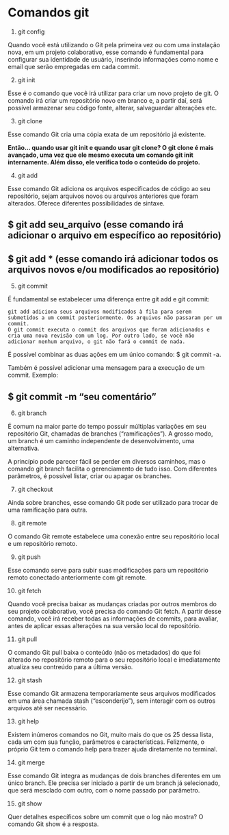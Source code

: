 # Comandos git

1. git config

Quando você está utilizando o Git pela primeira vez ou com uma instalação nova, em um projeto colaborativo, esse comando é fundamental para configurar sua identidade de usuário, inserindo informações como nome e email que serão empregadas em cada commit.

2. git init

Esse é o comando que você irá utilizar para criar um novo projeto de git. O comando irá criar um repositório novo em branco e, a partir daí, será possível armazenar seu código fonte, alterar, salvaguardar alterações etc.

3. git clone

Esse comando Git cria uma cópia exata de um repositório já existente.

**Então… quando usar git init e quando usar git clone? O git clone é mais avançado, uma vez que ele mesmo executa um comando git init internamente. Além disso, ele verifica todo o conteúdo do projeto.**

4. git add

Esse comando Git adiciona os arquivos especificados de código ao seu repositório, sejam arquivos novos ou arquivos anteriores que foram alterados. Oferece diferentes possibilidades de sintaxe.

## $ git add seu_arquivo (esse comando irá adicionar o arquivo em específico ao repositório)

## $ git add * (esse comando irá adicionar todos os arquivos novos e/ou modificados ao repositório)

5. git commit

É fundamental se estabelecer uma diferença entre git add e git commit:

    git add adiciona seus arquivos modificados à fila para serem submetidos a um commit posteriormente. Os arquivos não passaram por um commit.
    O git commit executa o commit dos arquivos que foram adicionados e cria uma nova revisão com um log. Por outro lado, se você não adicionar nenhum arquivo, o git não fará o commit de nada.

É possível combinar as duas ações em um único comando: $ git commit -a.

Também é possível adicionar uma mensagem para a execução de um commit. Exemplo:

## $ git commit -m “seu comentário”

6. git branch

É comum na maior parte do tempo possuir múltiplas variações em seu repositório Git, chamadas de branches (“ramificações”). A grosso modo, um branch é um caminho independente de desenvolvimento, uma alternativa.

A princípio pode parecer fácil se perder em diversos caminhos, mas o comando git branch facilita o gerenciamento de tudo isso. Com diferentes parâmetros, é possível listar, criar ou apagar os branches.

7. git checkout

Ainda sobre branches, esse comando Git pode ser utilizado para trocar de uma ramificação para outra.

8. git remote

O comando Git remote estabelece uma conexão entre seu repositório local e um repositório remoto.

9. git push

Esse comando serve para subir suas modificações para um repositório remoto conectado anteriormente com git remote.

10. git fetch

Quando você precisa baixar as mudanças criadas por outros membros do seu projeto colaborativo, você precisa do comando Git fetch. A partir desse comando, você irá receber todas as informações de commits, para avaliar, antes de aplicar essas alterações na sua versão local do repositório.

11. git pull

O comando Git pull baixa o conteúdo (não os metadados) do que foi alterado no repositório remoto para o seu repositório local e imediatamente atualiza seu contreúdo para a última versão.

12. git stash

Esse comando Git armazena temporariamente seus arquivos modificados em uma área chamada stash (“esconderijo”), sem interagir com os outros arquivos até ser necessário.

13. git help

Existem inúmeros comandos no Git, muito mais do que os 25 dessa lista, cada um com sua função, parâmetros e características. Felizmente, o próprio Git tem o comando help para trazer ajuda diretamente no terminal.

14. git merge

Esse comando Git integra as mudanças de dois branches diferentes em um único branch. Ele precisa ser iniciado a partir de um branch já selecionado, que será mesclado com outro, com o nome passado por parâmetro.

15. git show

Quer detalhes específicos sobre um commit que o log não mostra? O comando Git show é a resposta.
